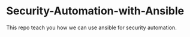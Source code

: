 # Security-Automation-with-Ansible
This repo teach you how we can use ansible for security automation.
